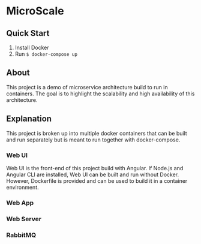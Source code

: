 # MicroScale

## Quick Start
1. Install Docker
2. Run `$ docker-compose up`

## About
This project is a demo of microservice architecture build to run in containers. The goal is to highlight the scalability and high availability of this architecture.

## Explanation
This project is broken up into multiple docker containers that can be built and run separately but is meant to run together with docker-compose.

### Web UI
Web UI is the front-end of this project build with Angular. If Node.js and Angular CLI are installed, Web UI can be built and run without Docker. However, Dockerfile is provided and can be used to build it in a container environment.

### Web App

### Web Server

### RabbitMQ